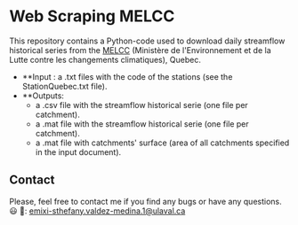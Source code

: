 # Web Scraping MELCC
This repository contains a Python-code used to download daily streamflow historical series from the [MELCC](https://www.cehq.gouv.qc.ca/hydrometrie/historique_donnees/default.asp) (Ministère de l'Environnement et de la Lutte contre les changements climatiques), Quebec.

* **Input  : a .txt files with the code of the stations (see the StationQuebec.txt file).
* **Outputs: 
    * a .csv file with the streamflow historical serie (one file per catchment).
    * a .mat file with the streamflow historical serie (one file per catchment).
    * a .mat file with catchments' surface (area of all catchments specified in the input document). 

## Contact
Please, feel free to contact me if you find any bugs or have any questions. :smiley:
:e-mail:: emixi-sthefany.valdez-medina.1@ulaval.ca 
